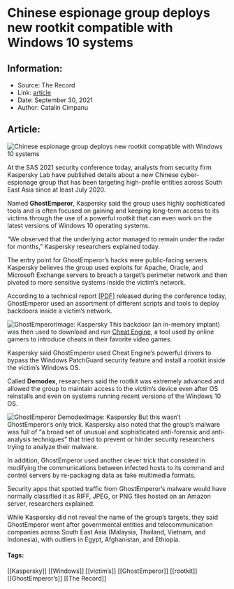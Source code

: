 # Chinese espionage group deploys new rootkit compatible with Windows 10 systems
### 

## Information:
+ Source: The Record
+ Link: [article](https://therecord.media/chinese-espionage-group-deploys-new-rootkit-compatible-with-windows-10-systems/)
+ Date: September 30, 2021
+ Author: Catalin Cimpanu


## Article:
![Chinese espionage group deploys new rootkit compatible with Windows 10 systems](https://therecord.media/wp-content/uploads/2021/09/China.jpg)

At the SAS 2021 security conference today, analysts from security firm Kaspersky Lab have published details about a new Chinese cyber-espionage group that has been targeting high-profile entities across South East Asia since at least July 2020.


Named **GhostEmperor**, Kaspersky said the group uses highly sophisticated tools and is often focused on gaining and keeping long-term access to its victims through the use of a powerful rootkit that can even work on the latest versions of Windows 10 operating systems.


“We observed that the underlying actor managed to remain under the radar for months,” Kaspersky researchers explained today.


The entry point for GhostEmperor’s hacks were public-facing servers. Kaspersky believes the group used exploits for Apache, Oracle, and Microsoft Exchange servers to breach a target’s perimeter network and then pivoted to more sensitive systems inside the victim’s network.


According to a technical report [[PDF](https://media.kasperskycontenthub.com/wp-content/uploads/sites/43/2021/09/30094337/GhostEmperor_technical-details_PDF_eng.pdf)] released during the conference today, GhostEmperor used an assortment of different scripts and tools to deploy backdoors inside a victim’s network.


![GhostEmperor](https://www-therecord.recfut.com/wp-content/uploads/2021/09/Ghost_Emperor_04.png)Image: Kaspersky
This backdoor (an in-memory implant) was then used to download and run [Cheat Engine](https://www.cheatengine.org/), a tool used by online gamers to introduce cheats in their favorite video games.


Kaspersky said GhostEmperor used Cheat Engine’s powerful drivers to bypass the Windows PatchGuard security feature and install a rootkit inside the victim’s Windows OS.


Called **Demodex**, researchers said the rootkit was extremely advanced and allowed the group to maintain access to the victim’s device even after OS reinstalls and even on systems running recent versions of the Windows 10 OS.


![GhostEmperor Demodex](https://www-therecord.recfut.com/wp-content/uploads/2021/09/Ghost_Emperor_06.png)Image: Kaspersky
But this wasn’t GhostEmperor’s only trick. Kaspersky also noted that the group’s malware was full of “a broad set of unusual and sophisticated anti-forensic and anti-analysis techniques” that tried to prevent or hinder security researchers trying to analyze their malware.


In addition, GhostEmperor used another clever trick that consisted in modifying the communications between infected hosts to its command and control servers by re-packaging data as fake multimedia formats.


Security apps that spotted traffic from GhostEmperor’s malware would have normally classified it as RIFF, JPEG, or PNG files hosted on an Amazon server, researchers explained.


While Kaspersky did not reveal the name of the group’s targets, they said GhostEmperor went after governmental entities and telecommunication companies across South East Asia (Malaysia, Thailand, Vietnam, and Indonesia), with outliers in Egypt, Afghanistan, and Ethiopia.





#### Tags:
[[Kaspersky]] [[Windows]] [[victim’s]] [[GhostEmperor]] [[rootkit]] [[GhostEmperor’s]] [[The Record]]
